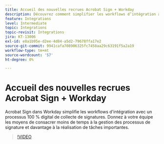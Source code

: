 ```yaml
---
title: Accueil des nouvelles recrues Acrobat Sign + Workday
description: Découvrez comment simplifier les workflows d’intégration avec Acrobat Sign + Workday
feature: Integrations
level: Intermediate
topic: Integrations
topic-revisit: Integrations
jira: KT-13006
exl-id: e8a1b95e-d2ee-4d84-a5d2-79678ffa17e2
source-git-commit: 9941cafa708906325fc7458aa29c63191f5a2a19
workflow-type: tm+mt
source-wordcount: '57'
ht-degree: 0%

---
```


# Accueil des nouvelles recrues Acrobat Sign + Workday

Acrobat Sign dans Workday simplifie les workflows d&#39;intégration avec un processus 100 % digital de collecte de signatures. Donnez à votre équipe les moyens de consacrer moins de temps à la gestion des processus de signature et davantage à la réalisation de tâches importantes.

>[!VIDEO](https://video.tv.adobe.com/v/3418984?quality=12&learn=on&hidetitle=true)